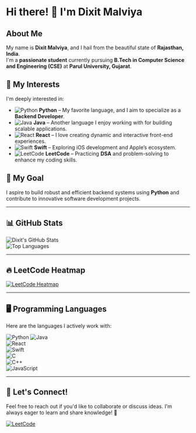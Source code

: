 # Hi there! 👋 I'm Dixit Malviya  

## About Me  
My name is **Dixit Malviya**, and I hail from the beautiful state of **Rajasthan, India**.  
I'm a **passionate student** currently pursuing **B.Tech in Computer Science and Engineering (CSE)** at **Parul University, Gujarat**.  

## 🚀 My Interests  
I'm deeply interested in:  
- ![Python](https://img.shields.io/badge/-Python-3776AB?style=flat&logo=python&logoColor=white) **Python** – My favorite language, and I aim to specialize as a **Backend Developer**.  
- ![Java](https://img.shields.io/badge/-Java-007396?style=flat&logo=java&logoColor=white) **Java** – Another language I enjoy working with for building scalable applications.  
- ![React](https://img.shields.io/badge/-React-61DAFB?style=flat&logo=react&logoColor=white) **React** – I love creating dynamic and interactive front-end experiences.  
- ![Swift](https://img.shields.io/badge/-Swift-FA7343?style=flat&logo=swift&logoColor=white) **Swift** – Exploring iOS development and Apple’s ecosystem.  
- ![LeetCode](https://img.shields.io/badge/-LeetCode-FFA116?style=flat&logo=leetcode&logoColor=white) **LeetCode** – Practicing **DSA** and problem-solving to enhance my coding skills.  
  

## 🎯 My Goal  
I aspire to build robust and efficient backend systems using **Python** and contribute to innovative software development projects.  

---

## 📊 GitHub Stats  
![Dixit's GitHub Stats](https://github-readme-stats.vercel.app/api?username=dixit-00&show_icons=true&theme=radical)  
![Top Languages](https://github-readme-stats.vercel.app/api/top-langs/?username=dixit-00&layout=compact&theme=radical)  

---

## 🔥 LeetCode Heatmap  
[![LeetCode Heatmap](https://leetcard.jacoblin.cool/dixit_malviyaa?theme=dark&ext=heatmap)](https://leetcode.com/u/dixit_malviyaa/)  

---

## 🖥️ Programming Languages  
Here are the languages I actively work with:  

![Python](https://img.shields.io/badge/-Python-3776AB?style=for-the-badge&logo=python&logoColor=white)  ![Java](https://img.shields.io/badge/-Java-007396?style=for-the-badge&logo=java&logoColor=white)  
![React](https://img.shields.io/badge/-React-61DAFB?style=for-the-badge&logo=react&logoColor=white)  
![Swift](https://img.shields.io/badge/-Swift-FA7343?style=for-the-badge&logo=swift&logoColor=white)  
![C](https://img.shields.io/badge/-C-A8B9CC?style=for-the-badge&logo=c&logoColor=white)  
![C++](https://img.shields.io/badge/-C++-00599C?style=for-the-badge&logo=c%2B%2B&logoColor=white)  
![JavaScript](https://img.shields.io/badge/-JavaScript-F7DF1E?style=for-the-badge&logo=javascript&logoColor=black)  

---

## 🔗 Let's Connect!  
Feel free to reach out if you'd like to collaborate or discuss ideas. I'm always eager to learn and share knowledge! 🚀  

[![LeetCode](https://img.shields.io/badge/LeetCode-000?style=for-the-badge&logo=leetcode&logoColor=FFA116)](https://leetcode.com/u/dixit_malviyaa/)  
